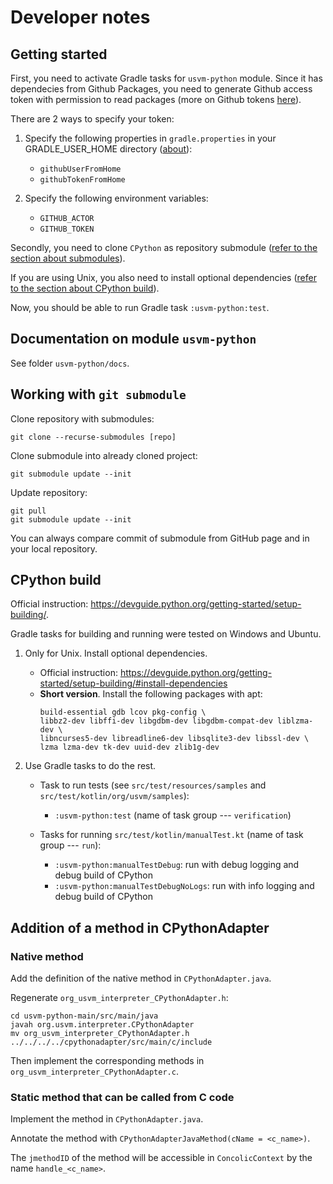 # Developer notes

## Getting started

First, you need to activate Gradle tasks for `usvm-python` module. Since it has dependecies from Github Packages, you need to generate Github access token with permission to read packages (more on Github tokens [here](https://docs.github.com/en/authentication/keeping-your-account-and-data-secure/managing-your-personal-access-tokens)).

There are 2 ways to specify your token:

1. Specify the following properties in `gradle.properties` in your GRADLE_USER_HOME directory ([about](https://docs.gradle.org/current/userguide/directory_layout.html#dir:gradle_user_home)):

    - `githubUserFromHome`
    - `githubTokenFromHome`

2. Specify the following environment variables:

    - `GITHUB_ACTOR`
    - `GITHUB_TOKEN`

Secondly, you need to clone `CPython` as repository submodule ([refer to the section about submodules](#working-with-git-submodule)).

If you are using Unix, you also need to install optional dependencies  ([refer to the section about CPython build](#cpython-build)).

Now, you should be able to run Gradle task `:usvm-python:test`.

## Documentation on module `usvm-python`

See folder `usvm-python/docs`.

## Working with `git submodule`

Clone repository with submodules:
```
git clone --recurse-submodules [repo]
```

Clone submodule into already cloned project:
```
git submodule update --init
```

Update repository:
```
git pull
git submodule update --init
```

You can always compare commit of submodule from GitHub page and in your local repository.

## CPython build

Official instruction: https://devguide.python.org/getting-started/setup-building/.

Gradle tasks for building and running were tested on Windows and Ubuntu.

1. Only for Unix. Install optional dependencies.
    - Official instruction: https://devguide.python.org/getting-started/setup-building/#install-dependencies
    - __Short version__. Install the following packages with apt:
      ```
      build-essential gdb lcov pkg-config \
      libbz2-dev libffi-dev libgdbm-dev libgdbm-compat-dev liblzma-dev \
      libncurses5-dev libreadline6-dev libsqlite3-dev libssl-dev \
      lzma lzma-dev tk-dev uuid-dev zlib1g-dev
      ```

2. Use Gradle tasks to do the rest.
    
    - Task to run tests (see `src/test/resources/samples` and `src/test/kotlin/org/usvm/samples`):

      - `:usvm-python:test` (name of task group --- `verification`)

    - Tasks for running `src/test/kotlin/manualTest.kt` (name of task group --- `run`): 
    
      - `:usvm-python:manualTestDebug`: run with debug logging and debug build of CPython
      - `:usvm-python:manualTestDebugNoLogs`: run with info logging and debug build of CPython

## Addition of a method in CPythonAdapter

### Native method

Add the definition of the native method in `CPythonAdapter.java`.

Regenerate `org_usvm_interpreter_CPythonAdapter.h`:

```
cd usvm-python-main/src/main/java
javah org.usvm.interpreter.CPythonAdapter
mv org_usvm_interpreter_CPythonAdapter.h ../../../../cpythonadapter/src/main/c/include
```

Then implement the corresponding methods in `org_usvm_interpreter_CPythonAdapter.c`.

### Static method that can be called from C code

Implement the method in `CPythonAdapter.java`.

Annotate the method with `CPythonAdapterJavaMethod(cName = <c_name>)`.

The `jmethodID` of the method will be accessible in `ConcolicContext` by the name `handle_<c_name>`.
